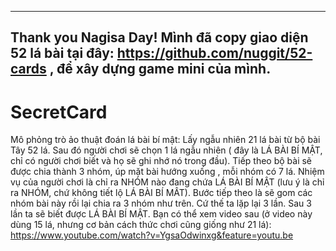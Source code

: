 -------------------------------------------------
Thank you Nagisa Day!
Mình đã copy giao diện 52 lá bài tại đây:
https://github.com/nuggit/52-cards
, để xây dựng game mini của mình.
--------------------------------------------------
# SecretCard
Mô phỏng trò ảo thuật đoán lá bài bí mật:
Lấy ngẫu nhiên 21 lá bài từ bộ bài Tây 52 lá. Sau đó người chơi sẽ chọn 1 lá ngẫu nhiên ( đây là LÁ BÀI BÍ MẬT, chỉ có người chơi biết và họ sẽ ghi nhớ nó trong đầu).
Tiếp theo bộ bài sẽ được chia thành 3 nhóm, úp mặt bài hướng xuống , mỗi nhóm có 7 lá. Nhiệm vụ của người chơi là chỉ ra NHÓM nào đang chứa LÁ BÀI BÍ MẬT (lưu ý là chỉ ra NHÓM, chứ không tiết lộ LÁ BÀI BÍ MÂT). Bước tiếp theo là sẽ gom các nhóm bài này rồi lại chia ra 3 nhóm như trên. Cứ thế ta lặp lại 3 lần. Sau 3 lần ta sẽ biết được LÁ BÀI BÍ MẬT.
Bạn có thể xem video sau (ở video này dùng 15 lá, nhưng cơ bản cách thức chơi cũng giống như 21 lá): https://www.youtube.com/watch?v=YgsaOdwinxg&feature=youtu.be
